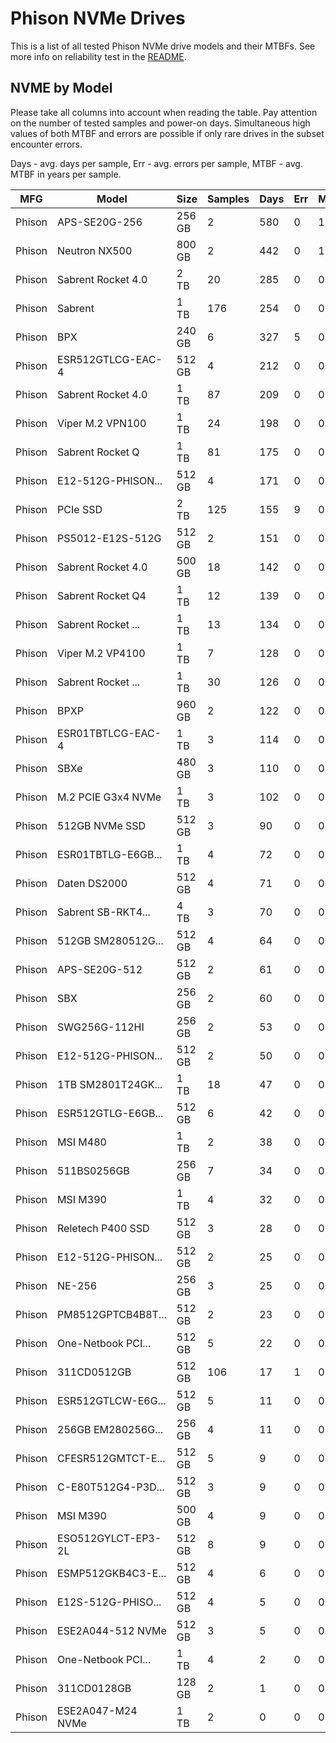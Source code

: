 Phison NVMe Drives
==================

This is a list of all tested Phison NVMe drive models and their MTBFs. See more
info on reliability test in the [README](https://github.com/linuxhw/SMART).

NVME by Model
------------

Please take all columns into account when reading the table. Pay attention on the
number of tested samples and power-on days. Simultaneous high values of both MTBF
and errors are possible if only rare drives in the subset encounter errors.

Days - avg. days per sample,
Err  - avg. errors per sample,
MTBF - avg. MTBF in years per sample.

| MFG       | Model              | Size   | Samples | Days  | Err   | MTBF |
|-----------|--------------------|--------|---------|-------|-------|------|
| Phison    | APS-SE20G-256      | 256 GB | 2       | 580   | 0     | 1.59   |
| Phison    | Neutron NX500      | 800 GB | 2       | 442   | 0     | 1.21   |
| Phison    | Sabrent Rocket 4.0 | 2 TB   | 20      | 285   | 0     | 0.78   |
| Phison    | Sabrent            | 1 TB   | 176     | 254   | 0     | 0.70   |
| Phison    | BPX                | 240 GB | 6       | 327   | 5     | 0.67   |
| Phison    | ESR512GTLCG-EAC-4  | 512 GB | 4       | 212   | 0     | 0.58   |
| Phison    | Sabrent Rocket 4.0 | 1 TB   | 87      | 209   | 0     | 0.57   |
| Phison    | Viper M.2 VPN100   | 1 TB   | 24      | 198   | 0     | 0.54   |
| Phison    | Sabrent Rocket Q   | 1 TB   | 81      | 175   | 0     | 0.48   |
| Phison    | E12-512G-PHISON... | 512 GB | 4       | 171   | 0     | 0.47   |
| Phison    | PCIe SSD           | 2 TB   | 125     | 155   | 9     | 0.42   |
| Phison    | PS5012-E12S-512G   | 512 GB | 2       | 151   | 0     | 0.41   |
| Phison    | Sabrent Rocket 4.0 | 500 GB | 18      | 142   | 0     | 0.39   |
| Phison    | Sabrent Rocket Q4  | 1 TB   | 12      | 139   | 0     | 0.38   |
| Phison    | Sabrent Rocket ... | 1 TB   | 13      | 134   | 0     | 0.37   |
| Phison    | Viper M.2 VP4100   | 1 TB   | 7       | 128   | 0     | 0.35   |
| Phison    | Sabrent Rocket ... | 1 TB   | 30      | 126   | 0     | 0.35   |
| Phison    | BPXP               | 960 GB | 2       | 122   | 0     | 0.33   |
| Phison    | ESR01TBTLCG-EAC-4  | 1 TB   | 3       | 114   | 0     | 0.31   |
| Phison    | SBXe               | 480 GB | 3       | 110   | 0     | 0.30   |
| Phison    | M.2 PCIE G3x4 NVMe | 1 TB   | 3       | 102   | 0     | 0.28   |
| Phison    | 512GB NVMe SSD     | 512 GB | 3       | 90    | 0     | 0.25   |
| Phison    | ESR01TBTLG-E6GB... | 1 TB   | 4       | 72    | 0     | 0.20   |
| Phison    | Daten DS2000       | 512 GB | 4       | 71    | 0     | 0.20   |
| Phison    | Sabrent SB-RKT4... | 4 TB   | 3       | 70    | 0     | 0.19   |
| Phison    | 512GB SM280512G... | 512 GB | 4       | 64    | 0     | 0.18   |
| Phison    | APS-SE20G-512      | 512 GB | 2       | 61    | 0     | 0.17   |
| Phison    | SBX                | 256 GB | 2       | 60    | 0     | 0.17   |
| Phison    | SWG256G-112HI      | 256 GB | 2       | 53    | 0     | 0.15   |
| Phison    | E12-512G-PHISON... | 512 GB | 2       | 50    | 0     | 0.14   |
| Phison    | 1TB SM2801T24GK... | 1 TB   | 18      | 47    | 0     | 0.13   |
| Phison    | ESR512GTLG-E6GB... | 512 GB | 6       | 42    | 0     | 0.12   |
| Phison    | MSI M480           | 1 TB   | 2       | 38    | 0     | 0.11   |
| Phison    | 511BS0256GB        | 256 GB | 7       | 34    | 0     | 0.09   |
| Phison    | MSI M390           | 1 TB   | 4       | 32    | 0     | 0.09   |
| Phison    | Reletech P400 SSD  | 512 GB | 3       | 28    | 0     | 0.08   |
| Phison    | E12-512G-PHISON... | 512 GB | 2       | 25    | 0     | 0.07   |
| Phison    | NE-256             | 256 GB | 3       | 25    | 0     | 0.07   |
| Phison    | PM8512GPTCB4B8T... | 512 GB | 2       | 23    | 0     | 0.06   |
| Phison    | One-Netbook PCI... | 512 GB | 5       | 22    | 0     | 0.06   |
| Phison    | 311CD0512GB        | 512 GB | 106     | 17    | 1     | 0.05   |
| Phison    | ESR512GTLCW-E6G... | 512 GB | 5       | 11    | 0     | 0.03   |
| Phison    | 256GB EM280256G... | 256 GB | 4       | 11    | 0     | 0.03   |
| Phison    | CFESR512GMTCT-E... | 512 GB | 5       | 9     | 0     | 0.03   |
| Phison    | C-E80T512G4-P3D... | 512 GB | 3       | 9     | 0     | 0.03   |
| Phison    | MSI M390           | 500 GB | 4       | 9     | 0     | 0.03   |
| Phison    | ESO512GYLCT-EP3-2L | 512 GB | 8       | 9     | 0     | 0.03   |
| Phison    | ESMP512GKB4C3-E... | 512 GB | 4       | 6     | 0     | 0.02   |
| Phison    | E12S-512G-PHISO... | 512 GB | 4       | 5     | 0     | 0.02   |
| Phison    | ESE2A044-512 NVMe  | 512 GB | 3       | 5     | 0     | 0.01   |
| Phison    | One-Netbook PCI... | 1 TB   | 4       | 2     | 0     | 0.01   |
| Phison    | 311CD0128GB        | 128 GB | 2       | 1     | 0     | 0.00   |
| Phison    | ESE2A047-M24 NVMe  | 1 TB   | 2       | 0     | 0     | 0.00   |
